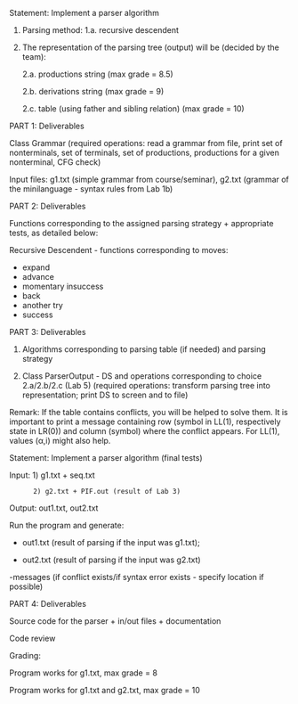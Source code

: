 Statement: Implement a parser algorithm


1. Parsing method: 1.a. recursive descendent


2. The representation of the parsing tree (output) will be (decided by the team):

    2.a. productions string (max grade = 8.5)

    2.b. derivations string (max grade = 9)

    2.c. table (using father and sibling relation) (max grade = 10)



PART 1: Deliverables 

Class Grammar (required operations: read a grammar from file, print set of nonterminals, set of terminals, set of productions, productions for a given nonterminal, CFG check)

Input files: g1.txt (simple grammar from course/seminar), g2.txt (grammar of the minilanguage - syntax rules from Lab 1b)


PART 2: Deliverables

Functions corresponding to the assigned parsing strategy + appropriate tests,  as detailed below:

Recursive Descendent - functions corresponding to moves:
   - expand
   - advance
   - momentary insuccess
   - back
   - another try
   - success

PART 3: Deliverables

1. Algorithms corresponding to parsing table (if needed) and parsing strategy

2. Class ParserOutput - DS and operations corresponding to choice 2.a/2.b/2.c (Lab 5) (required operations: transform parsing tree into representation; print DS to screen and to file)

Remark: If the table contains conflicts, you will be helped to solve them. It is important to print a message containing row (symbol in LL(1), respectively state in LR(0)) and column (symbol) where the conflict appears. For LL(1), values (α,i) might also help.

Statement: Implement a parser algorithm (final tests)

Input: 1) g1.txt + seq.txt

          2) g2.txt + PIF.out (result of Lab 3)

Output: out1.txt, out2.txt

Run the program and generate: 

- out1.txt (result of parsing if the input was g1.txt); 

- out2.txt (result of parsing if the input was g2.txt)

-messages (if conflict exists/if syntax error exists - specify location if possible)

PART 4: Deliverables

Source code for the parser + in/out files + documentation

Code review

Grading:

Program works for g1.txt, max grade = 8

Program works for g1.txt and g2.txt, max grade = 10
